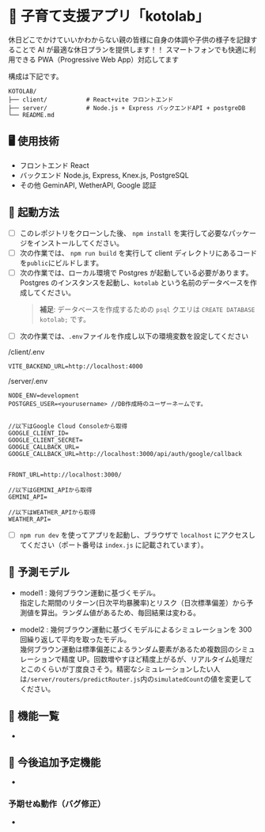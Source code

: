 # 🍼 子育て支援アプリ「kotolab」

休日どこでかけていいかわからない親の皆様に自身の体調や子供の様子を記録することで AI が最適な休日プランを提供します！！
スマートフォンでも快適に利用できる PWA（Progressive Web App）対応してます

構成は下記です。

```
KOTOLAB/
├── client/           # React+vite フロントエンド
├── server/           # Node.js + Express バックエンドAPI + postgreDB
└── README.md
```

## 🖥 使用技術

- フロントエンド React
- バックエンド Node.js, Express, Knex.js, PostgreSQL
- その他 GeminAPI, WetherAPI, Google 認証

## 🚀 起動方法

- [ ] このレポジトリをクローンした後、 `npm install` を実行して必要なパッケージをインストールしてください。
- [ ] 次の作業では、 `npm run build` を実行して client ディレクトリにあるコードを`public`にビルドします。
- [ ] 次の作業では、ローカル環境で Postgres が起動している必要があります。Postgres のインスタンスを起動し、`kotolab` という名前のデータベースを作成してください。
  > **補足**: データベースを作成するための `psql` クエリは `CREATE DATABASE kotolab;` です。
- [ ] 次の作業では、`.env`ファイルを作成し以下の環境変数を設定してください

/client/.env

```
VITE_BACKEND_URL=http://localhost:4000
```

/server/.env

```
NODE_ENV=development
POSTGRES_USER=<yourusername> //DB作成時のユーザーネームです。


//以下はGoogle Cloud Consoleから取得
GOOGLE_CLIENT_ID=
GOOGLE_CLIENT_SECRET=
GOOGLE_CALLBACK_URL=
GOOGLE_CALLBACK_URL=http://localhost:3000/api/auth/google/callback


FRONT_URL=http://localhost:3000/

//以下はGEMINI_APIから取得
GEMINI_API=

//以下はWEATHER_APIから取得
WEATHER_API=

```

- [ ] `npm run dev` を使ってアプリを起動し、ブラウザで `localhost` にアクセスしてください（ポート番号は `index.js` に記載されています）。

## 🍎 予測モデル

- model1 : 幾何ブラウン運動に基づくモデル。<br />
  指定した期間のリターン(日次平均暴騰率)とリスク（日次標準偏差）から予測値を算出。ランダム値があるため、毎回結果は変わる。

- model2 : 幾何ブラウン運動に基づくモデルによるシミュレーションを 300 回繰り返して平均を取ったモデル。<br />
  幾何ブラウン運動は標準偏差によるランダム要素があるため複数回のシミュレーションで精度 UP。回数増やすほど精度上がるが、リアルタイム処理だとこのくらいが丁度良さそう。精密なシミュレーションしたい人は`/server/routers/predictRouter.js`内の`simulatedCount`の値を変更してください。

## 🔄 機能一覧

-

## 🤔 今後追加予定機能

-

### 予期せぬ動作（バグ修正）

-
